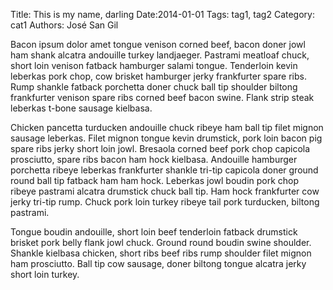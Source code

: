 Title: This is my name, darling
Date:2014-01-01
Tags: tag1, tag2
Category: cat1
Authors: José San Gil


Bacon ipsum dolor amet tongue venison corned beef, bacon doner jowl ham shank alcatra andouille turkey landjaeger. Pastrami meatloaf chuck, short loin venison fatback hamburger salami tongue. Tenderloin kevin leberkas pork chop, cow brisket hamburger jerky frankfurter spare ribs. Rump shankle fatback porchetta doner chuck ball tip shoulder biltong frankfurter venison spare ribs corned beef bacon swine. Flank strip steak leberkas t-bone sausage kielbasa.

Chicken pancetta turducken andouille chuck ribeye ham ball tip filet mignon sausage leberkas. Filet mignon tongue kevin drumstick, pork loin bacon pig spare ribs jerky short loin jowl. Bresaola corned beef pork chop capicola prosciutto, spare ribs bacon ham hock kielbasa. Andouille hamburger porchetta ribeye leberkas frankfurter shankle tri-tip capicola doner ground round ball tip fatback ham ham hock. Leberkas jowl boudin pork chop ribeye pastrami alcatra drumstick chuck ball tip. Ham hock frankfurter cow jerky tri-tip rump. Chuck pork loin turkey ribeye tail pork turducken, biltong pastrami.

Tongue boudin andouille, short loin beef tenderloin fatback drumstick brisket pork belly flank jowl chuck. Ground round boudin swine shoulder. Shankle kielbasa chicken, short ribs beef ribs rump shoulder filet mignon ham prosciutto. Ball tip cow sausage, doner biltong tongue alcatra jerky short loin turkey.

